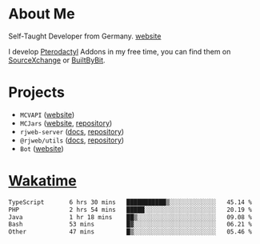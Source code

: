 # About Me

Self-Taught Developer from Germany. [website](https://rjansen.dev)

I develop [Pterodactyl](https://pterodactyl.io) Addons in my free time, you can find
them on [SourceXchange](https://www.sourcexchange.net/teams/356/profile) or [BuiltByBit](https://builtbybit.com/search/3078009).

# Projects

- `MCVAPI` ([website](https://versions.mcjars.app))
- `MCJars` ([website](https://mcjars.app), [repository](https://github.com/0x7d8/mcjar))
- `rjweb-server` ([docs](https://server.rjweb.dev), [repository](https://github.com/0x7d8/NPM_WEB-SERVER))
- `@rjweb/utils` ([docs](https://utils.rjweb.dev), [repository](https://github.com/0x7d8/rjweb-utils))
- `Bot` ([website](https://bot.rjns.dev))

# [Wakatime](https://wakatime.com/@0x7d8)

<!--START_SECTION:waka-->

```txt
TypeScript       6 hrs 30 mins   ███████████▒░░░░░░░░░░░░░   45.14 %
PHP              2 hrs 54 mins   █████░░░░░░░░░░░░░░░░░░░░   20.19 %
Java             1 hr 18 mins    ██▒░░░░░░░░░░░░░░░░░░░░░░   09.08 %
Bash             53 mins         █▓░░░░░░░░░░░░░░░░░░░░░░░   06.21 %
Other            47 mins         █▒░░░░░░░░░░░░░░░░░░░░░░░   05.46 %
```

<!--END_SECTION:waka-->

